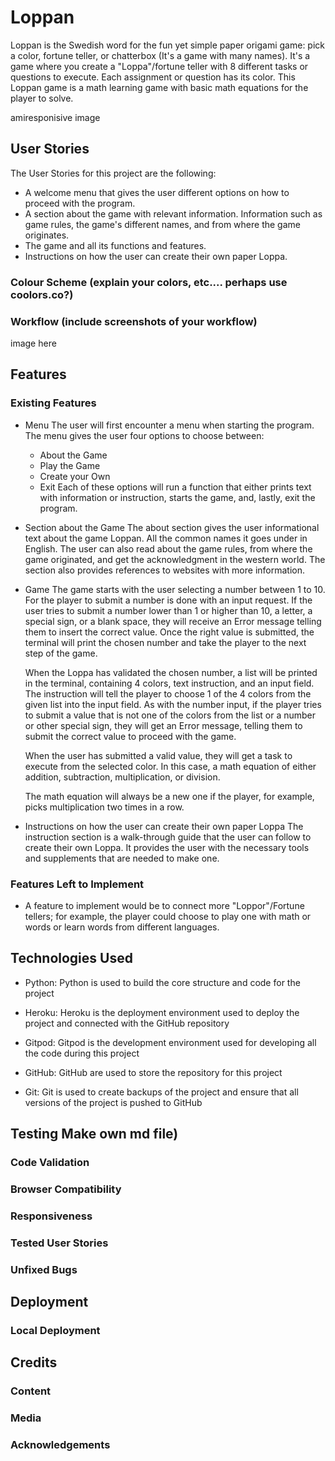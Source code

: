 # Loppan
Loppan is the Swedish word for the fun yet simple paper origami game: pick a color, fortune teller, or chatterbox (It's a game with many names).
It's a game where you create a "Loppa"/fortune teller with 8 different tasks or questions to execute. Each assignment or question has its color. This Loppan game is a math learning game with basic math equations for the player to solve.

amiresponisive image
## User Stories
The User Stories for this project are the following:
* A welcome menu that gives the user different options on how to proceed with the program. 
* A section about the game with relevant information. Information such as game rules, the game's different names, and from where the game originates.
* The game and all its functions and features.
* Instructions on how the user can create their own paper Loppa.

### Colour Scheme (explain your colors, etc.... perhaps use coolors.co?)
### Workflow (include screenshots of your workflow)
image here
## Features
### Existing Features
* Menu
  The user will first encounter a menu when starting the program. The menu gives the user four options to choose between: 
  * About the Game
  * Play the Game 
  * Create your Own 
  * Exit
  Each of these options will run a function that either prints text with information or instruction, starts the game, and, lastly, exit the program. 

* Section about the Game
    The about section gives the user informational text about the game Loppan.  All the common names it goes under in English. The user can also read about the game rules, from where the game originated, and get the acknowledgment in the western world. 
    The section also provides references to websites with more information.

* Game
    The game starts with the user selecting a number between 1 to 10. 
    For the player to submit a number is done with an input request. If the user tries to submit a number lower than 1 or higher than 10, a letter, a special sign, or a blank space, they will receive an Error message telling them to insert the correct value. Once the right value is submitted, the terminal will print the chosen number and take the player to the next step of the game.

    When the Loppa has validated the chosen number, a list will be printed in the terminal, containing 4 colors, text instruction, and an input field. 
    The instruction will tell the player to choose 1 of the 4 colors from the given list into the input field. As with the number input, if the player tries to submit a value that is not one of the colors from the list or a number or other special sign, they will get an Error message, telling them to submit the correct value to proceed with the game.

    When the user has submitted a valid value, they will get a task to execute from the selected color. In this case, a math equation of either addition, subtraction, multiplication, or division. 

    The math equation will always be a new one if the player, for example, picks multiplication two times in a row.

* Instructions on how the user can create their own paper Loppa
    The instruction section is a walk-through guide that the user can follow to create their own Loppa. It provides the user with the necessary tools and supplements that are needed to make one.

### Features Left to Implement
* A feature to implement would be to connect more "Loppor"/Fortune tellers; for example, the player could choose to play one with math or words or learn words from different languages.

## Technologies Used
* Python: Python is used to build the core structure and code for the project

* Heroku: Heroku is the deployment environment used to deploy the project and connected with the GitHub repository

* Gitpod: Gitpod is the development environment used for developing all the code during this project

* GitHub: GitHub are used to store the repository for this project

* Git: Git is used to create backups of the project and ensure that all versions of the project is pushed to GitHub

## Testing Make own md file)
### Code Validation
### Browser Compatibility
### Responsiveness
### Tested User Stories
### Unfixed Bugs
## Deployment
### Local Deployment
## Credits
### Content
### Media
### Acknowledgements